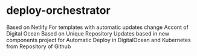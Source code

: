 # deploy-orchestrator
Based on Netlify
For templates with automatic updates
change Accont of Digital Ocean
Based on Unique Repository
Updates based in new components
project for Automatic Deploy in DigitalOcean and Kubernetes from Repository of Github